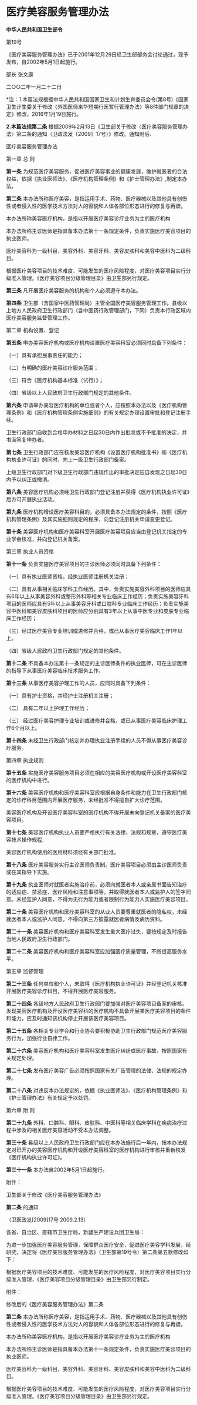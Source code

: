 # 医疗美容服务管理办法

**中华人民共和国卫生部令**

第19号

《医疗美容服务管理办法》已于2001年12月29日经卫生部部务会讨论通过，现予发布，自2002年5月1日起施行。

部长 张文康

二○○二年一月二十二日

\*注：1.本篇法规根据中华人民共和国国家卫生和计划生育委员会令(第8号)《国家卫生计生委关于修改〈外国医师来华短期行医暂行管理办法〉等8件部门规章的决定》修改，2016年1月19日施行。

**2.本篇法规第二条** 根据2009年2月13日《卫生部关于修改〈医疗美容服务管理办法〉第二条的通知（卫政法发〔2009〕17号）》修改。通知附后.

医疗美容服务管理办法

第一章 总 则

**第一条** 为规范医疗美容服务，促进医疗美容事业的健康发展，维护就医者的合法权益，依据《执业医师法》、《医疗机构管理条例》和《护士管理办法》,制定本办法。

**第二条** 本办法所称医疗美容，是指运用手术、药物、医疗器械以及其他具有创伤性或者侵入性的医学技术方法对人的容貌和人体各部位形态进行的修复与再塑。

本办法所称美容医疗机构，是指以开展医疗美容诊疗业务为主的医疗机构

本办法所称主诊医师是指具备本办法第十一条规定条件，负责实施医疗美容项目的执业医师。

医疗美容科为一级科目，美容外科、美容牙科、美容皮肤科和美容中医科为二级科目。

根据医疗美容项目的技术难度、可能发生的医疗风险程度，对医疗美容项目实行分级准入管理。《医疗美容项目分级管理目录》由卫生部另行规定。

**第三条** 凡开展医疗美容服务的机构和个人必须遵守本办法。

**第四条** 卫生部（含国家中医药管理局）主管全国医疗美容服务管理工作。县级以上地方人民政府卫生行政部门（含中医药行政管理部门，下同）负责本行政区域内医疗美容服务监督管理工作。

第二章 机构设置、登记

**第五条** 申办美容医疗机构或医疗机构设置医疗美容科室必须同时具备下列条件：

（一）具有承担民事责任的能力；

（二）有明确的医疗美容诊疗服务范围；

（三）符合《医疗机构基本标准（试行）》；

（四）省级以上人民政府卫生行政部门规定的其他条件。

**第六条** 申请举办美容医疗机构的单位或者个人，应按照本办法以及《医疗机构管理条例》和《医疗机构管理条例实施细则》的有关规定办理设置审批和登记注册手续。

卫生行政部门自收到合格申办材料之日起30日内作出批准或不予批准的决定，并书面答复申办者。

**第七条** 卫生行政部门应在核发美容医疗机构《设置医疗机构批准书》和《医疗机构执业许可证》的同时，向上一级卫生行政部门备案。

上级卫生行政部门对下级卫生行政部门违规作出的审批决定应自发现之日起30日内予以纠正或撤消。

**第八条** 美容医疗机构必须经卫生行政部门登记注册并获得《医疗机构执业许可证》后方可开展执业活动。

**第九条** 医疗机构增设医疗美容科目的，必须具备本办法规定的条件，按照《医疗机构管理条例》及其实施细则规定的程序，向登记注册机关申请变更登记。

**第十条** 美容医疗机构和医疗美容科室开展医疗美容项目应当由登记机关指定的专业学会核准，并向登记机关备案。

第三章 执业人员资格

**第十一条** 负责实施医疗美容项目的主诊医师必须同时具备下列条件：

（一）具有执业医师资格，经执业医师注册机关注册；

（二）具有从事相关临床学科工作经历。其中，负责实施美容外科项目的医师应具有6年以上从事美容外科或整形外科等相关专业临床工作经历；负责实施美容牙科项目的医师应具有5年以上从事美容牙科或口腔科专业临床工作经历；负责实施美容中医科和美容皮肤科项目的医师应分别具有3年以上从事中医专业和皮肤专业临床工作经历；

（三）经过医疗美容专业培训或进修并合格，或已从事医疗美容临床工作1年以上。

（四）省级人民政府卫生行政部门规定的其他条件。

**第十二条** 不具备本办法第十一条规定的主诊医师条件的执业医师，可在主诊医师的指导下从事医疗美容临床技术服务工作。

**第十三条** 从事医疗美容护理工作的人员，应同时具备下列条件：

（一）具有护士资格，并经护士注册机关注册；

（二） 具有二年以上护理工作经历；

（三） 经过医疗美容护理专业培训或进修并合格，或已从事医疗美容临床护理工作6个月以上。

**第十四条** 未经卫生行政部门核定并办理执业注册手续的人员不得从事医疗美容诊疗服务。

第四章 执业规则

**第十五条** 实施医疗美容服务项目必须在相应的美容医疗机构或开设医疗美容科室的医疗机构中进行。

**第十六条** 美容医疗机构和医疗美容科室应根据自身条件和能力在卫生行政部门核定的诊疗科目范围内开展医疗服务，未经批准不得擅自扩大诊疗范围。

美容医疗机构及开设医疗美容科室的医疗机构不得开展未向登记机关备案的医疗美容项目。

**第十七条** 美容医疗机构执业人员要严格执行有关法律、法规和规章，遵守医疗美容技术操作规程.

美容医疗机构使用的医用材料须经有关部门批准。

**第十八条** 医疗美容服务实行主诊医师负责制。医疗美容项目必须由主诊医师负责或在其指导下实施。

**第十九条** 执业医师对就医者实施治疗前，必须向就医者本人或亲属书面告知治疗的适应症、禁忌症、医疗风险和注意事项等，并取得就医者本人或监护人的签字同意。未经监护人同意，不得为无行为能力或者限制行为能力人实施医疗美容项目。

**第二十条** 美容医疗机构和医疗美容科室的从业人员要尊重就医者的隐私权，未经就医者本人或监护人同意，不得向第三方披露就医者病情及病历资料。

**第二十一条** 美容医疗机构和医疗美容科室发生重大医疗过失，要按规定及时报告当地人民政府卫生行政部门。

**第二十二条** 美容医疗机构和医疗美容科室应加强医疗质量管理，不断提高服务水平。

第五章 监督管理

**第二十三条** 任何单位和个人，未取得《医疗机构执业许可证》并经登记机关核准开展医疗美容诊疗科目，不得开展医疗美容服务。

**第二十四条** 各级地方人民政府卫生行政部门要加强对医疗美容项目备案的审核。发现美容医疗机构及开设医疗美容科的医疗机构不具备开展某医疗美容项目的条件和能力，应及时通知该机构停止开展该医疗美容项目。

**第二十五条** 各相关专业学会和行业协会要积极协助卫生行政部门规范医疗美容服务行为，加强行业自律工作。

**第二十六条** 美容医疗机构和医疗美容科室发生医疗纠纷或医疗事故，按照国家有关规定处理。

**第二十七条** 发布医疗美容广告必须按照国家有关广告管理的法律、法规的规定办理。

**第二十八条** 对违反本办法规定的，依据《执业医师法》、《医疗机构管理条例》和《护士管理办法》有关规定予以处罚。

第六章 附 则

**第二十九条** 外科、口腔科、眼科、皮肤科、中医科等相关临床学科在疾病治疗过程中涉及的相关医疗美容活动不受本办法调整。

**第三十条** 县级以上人民政府卫生行政部门应在本办法施行后一年内，按本办法规定对已开办的美容医疗机构和开设医疗美容科室的医疗机构进行审核并重新核发《医疗机构执业许可证》。

**第三十一条** 本办法自2002年5月1日起施行。

附件：

卫生部关于修改《医疗美容服务管理办法》

**第二条** 的通知

（卫医政发\[2009\]17号 2009.2.13）

各省、自治区、直辖市卫生厅局，新疆生产建设兵团卫生局：

为进一步加强医疗美容服务管理，保障群众医疗安全，促进医疗美容学科发展，经研究，决定将《医疗美容服务管理办法》（卫生部第19号令）第二条第五款修改如下：

根据医疗美容项目的技术难度、可能发生的医疗风险程度，对医疗美容项目实行分级准入管理，《医疗美容项目分级管理目录》由卫生部另行制定。

附件：

修改后的《医疗美容服务管理办法》第二条

**第二条** 本办法所称医疗美容，是指运用手术、药物、医疗器械以及其他具有创伤性或者侵入性的医学技术方法对人的容貌和人体各部位形态进行的修复与再塑。

本办法所称美容医疗机构，是指以开展医疗美容诊疗业务为主的医疗机构

本办法所称主诊医师是指具备本办法第十一条规定条件，负责实施医疗美容项目的执业医师。

医疗美容科为一级科目，美容外科、美容牙科、美容皮肤科和美容中医科为二级科目。

根据医疗美容项目的技术难度、可能发生的医疗风险程度，对医疗美容项目实行分级准入管理。《医疗美容项目分级管理目录》由卫生部另行规定。
